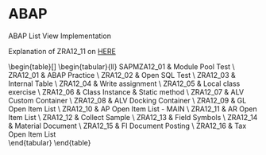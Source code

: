 # ABAP
ABAP List View Implementation

Explanation of ZRA12_11 on [HERE](https://kmlee.xyz/SAP-ABAP-List-View-Project-1d8417619b1c4552bd74e3ac9c120ef0)

\begin{table}[]
\begin{tabular}{ll}
SAPMZA12\_01 & Module Pool Test                \\
ZRA12\_01    & ABAP Practice                   \\
ZRA12\_02    & Open SQL Test                   \\
ZRA12\_03    & Internal Table                  \\
ZRA12\_04    & Write assignment                \\
ZRA12\_05    & Local class exercise            \\
ZRA12\_06    & Class Instance \& Static method \\
ZRA12\_07    & ALV Custom Container            \\
ZRA12\_08    & ALV Docking Container           \\
ZRA12\_09    & GL Open Item List               \\
ZRA12\_10    & AP Open Item List - MAIN        \\
ZRA12\_11    & AR Open Item List               \\
ZRA12\_12    & Collect Sample                  \\
ZRA12\_13    & Field Symbols                   \\
ZRA12\_14    & Material Document               \\
ZRA12\_15    & FI Document Posting             \\
ZRA12\_16    & Tax Open Item List             
\end{tabular}
\end{table}
